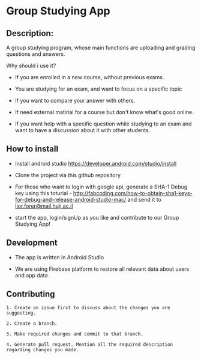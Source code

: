 # Group Studying App

## Description:

A group studying program, whose main functions are uploading and grading questions 
and answers.

Why should i use it?

*	If you are enrolled in a new course, without previous exams.  

*	You are studying for an exam, and want to focus on a specific topic

*	If you want to compare your answer with others.

*	If need external matirial for a course but don't know what's good online.

*	If you want help with a specific question while studying to an exam and want to have a discussion about it with other students.



## How to install

*	Install android studio https://developer.android.com/studio/install

*	Clone the project via this github repository

*	For those who want to login with google api, generate a SHA-1 Debug key using this
	toturial - http://fabcoding.com/how-to-obtain-sha1-keys-for-debug-and-release-android-studio-mac/ and send it to lior.forer@mail.huji.ac.il

*	start the app, login/signUp as you like and contribute to our Group Studying App!


## Development

*	The app is written in Android Studio

*	We are using Firebase platform to restore all relevant data about users and app data.


## Contributing

	1. Create an issue first to discuss about the changes you are suggesting.

	2. Create a branch.

	3. Make required changes and commit to that branch.

	4. Generate pull request. Mention all the required description regarding changes you made.

